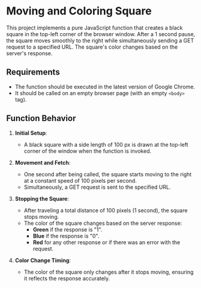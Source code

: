 # Moving and Coloring Square

This project implements a pure JavaScript function that creates a black square in the top-left corner of the browser window. After a 1 second pause, the square moves smoothly to the right while simultaneously sending a GET request to a specified URL. The square's color changes based on the server's response.

## Requirements

- The function should be executed in the latest version of Google Chrome.
- It should be called on an empty browser page (with an empty `<body>` tag).

## Function Behavior

1. **Initial Setup**:
    - A black square with a side length of 100 px is drawn at the top-left corner of the window when the function is invoked.

2. **Movement and Fetch**:
    - One second after being called, the square starts moving to the right at a constant speed of 100 pixels per second.
    - Simultaneously, a GET request is sent to the specified URL.

3. **Stopping the Square**:
    - After traveling a total distance of 100 pixels (1 second), the square stops moving.
    - The color of the square changes based on the server response:
        - **Green** if the response is "1".
        - **Blue** if the response is "0".
        - **Red** for any other response or if there was an error with the request.

4. **Color Change Timing**:
    - The color of the square only changes after it stops moving, ensuring it reflects the response accurately.
